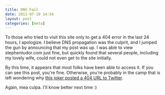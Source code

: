 ```yaml
---
title: DNS Fail
date: 2011-07-10 14:54
layout: post
categories: [meta]
---
```


To those who tried to visit this site only to get a 404 error in the
last 24 hours, I apologize. I believe DNS propagation was the culprit,
and I jumped the gun by announcing that my post was up. I was able to
view stephentudor.com just fine, but quickly found that several people,
including my lovely wife, could not even get to the site initially.

By this time, it appears that most folks have been able to access it. If
you can see this post, you're fine. Otherwise, you're probably in the
camp that is left wondering why [this joker posted a 404 URL to Twitter](//twitter.com/tudorstudio/status/89876273408655360).

Again, mea culpa. I'll know better next time :)
